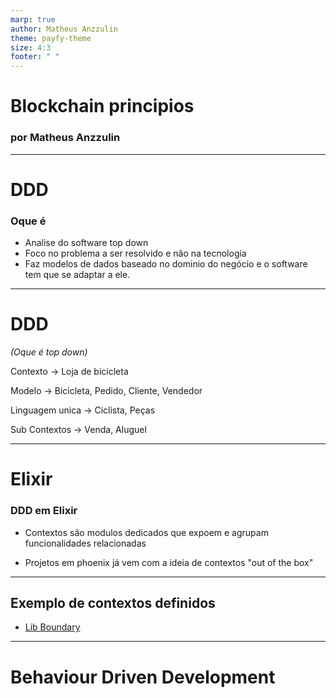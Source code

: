 ```yaml
---
marp: true
author: Matheus Anzzulin
theme: payfy-theme
size: 4:3
footer: " "
---
```

<!-- _class: lead -->
# Blockchain principios
### por Matheus Anzzulin
---

# DDD

### Oque é
  - Analise do software top down
  - Foco no problema a ser resolvido e não na tecnologia
  - Faz modelos de dados baseado no dominio do negócio e o software tem que se adaptar a ele.

---
# DDD
*(Oque é top down)*

Contexto -> Loja de bicicleta

Modelo -> Bicicleta, Pedido, Cliente, Vendedor

Linguagem unica -> Ciclista, Peças

Sub Contextos -> Venda, Aluguel

---

# Elixir
### DDD em Elixir

- Contextos são modulos dedicados que expoem e agrupam funcionalidades relacionadas

- Projetos em phoenix já vem com a ideia de contextos "out of the box"

---

## Exemplo de contextos definidos
- [Lib Boundary](https://github.com/sasa1977/boundary)

---

# Behaviour Driven Development
